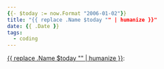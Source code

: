 ```yaml
---
{{- $today := now.Format "2006-01-02"}}
title: "{{ replace .Name $today "" | humanize }}"
date: {{ .Date }}
tags:
  - coding
---
```


[{{ replace .Name $today "" | humanize }}](#):

```python
```
